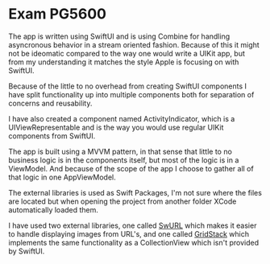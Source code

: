 # Exam PG5600

The app is written using SwiftUI and is using Combine for handling asyncronous behavior in a stream oriented fashion. Because of this it might not be ideomatic compared to the way one would write a UIKit app, but from my understanding it matches the style Apple is focusing on with SwiftUI.

Because of the little to no overhead from creating SwiftUI components I have split functionality up into multiple components both for separation of concerns and reusability.

I have also created a component named ActivityIndicator, which is a UIViewRepresentable and is the way you would use regular UIKit components from SwiftUI.


The app is built using a MVVM pattern, in that sense that little to no business logic is in the components itself, but most of the logic is in a ViewModel. And because of the scope of the app I choose to gather all of that logic in one AppViewModel. 


The external libraries is used as Swift Packages, I'm not sure where the files are located but when opening the project from another folder XCode automatically loaded them.

I have used two external libraries, one called [SwURL](https://github.com/cmtrounce/SwURL) which makes it easier to handle displaying images from URL's, and one called [GridStack](https://github.com/pietropizzi/GridStack) which implements the same functionality as a CollectionView which isn't provided by SwiftUI.

